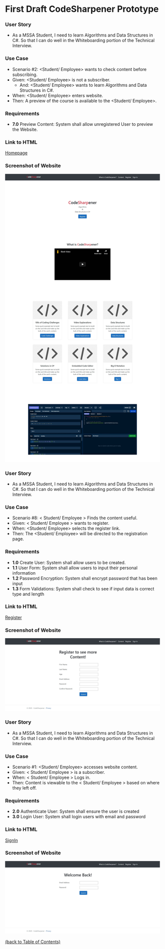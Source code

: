 # First Draft CodeSharpener Prototype

### User Story
* As a MSSA Student, I need to learn Algorithms and Data Structures in C#. So that I can do well in the Whiteboarding portion of the Technical Interview.

### Use Case
* Scenario #2: <Student/ Employee> wants to check content before subscribing. 
* Given: <Student/ Employee> is not a subscriber. 
  * And: <Student/ Employee> wants to learn Algorithms and Data Structures in C#. 
* When: <Student/ Employee> enters website. 
* Then: A preview of the course is available to the <Student/ Employee>.

### Requirements
* **7.0** Preview Content: System shall allow unregistered User to preview the Website.

### Link to HTML
[Homepage](https://github.com/richminlee/Code_Sharpener/blob/master/CodeSharpener/Views/Home/Index.cshtml)

### Screenshot of Website
<kbd>
<img src="https://github.com/richminlee/Code_Sharpener/blob/master/Prototype/Homepage%20Screenshot.JPG">
</kbd>

### User Story
* As a MSSA Student, I need to learn Algorithms and Data Structures in C#. So that I can do well in the Whiteboarding portion of the Technical Interview.

### Use Case
* Scenario #8: < Student/ Employee > Finds the content useful.
* Given: < Student/ Employee > wants to register.
* When: <Student/ Employee> selects the register link.
* Then: The <Student/ Employee> will be directed to the registration page.

### Requirements
* **1.0** Create User: System shall allow users to be created.
* **1.1** User Form: System shall allow users to input their personal information
* **1.2** Password Encryption: System shall encrypt password that has been input
* **1.3** Form Validations: System shall check to see if input data is correct type and length

### Link to HTML
[Register](https://github.com/richminlee/Code_Sharpener/blob/master/CodeSharpener/Views/Home/Register.cshtml)

### Screenshot of Website
<kbd>
<img src="https://github.com/richminlee/Code_Sharpener/blob/master/Prototype/Register%20Screenshot.JPG">
</kbd>

### User Story
* As a MSSA Student, I need to learn Algorithms and Data Structures in C#. So that I can do well in the Whiteboarding portion of the Technical Interview.

### Use Case
* Scenario #1: <Student/ Employee> accesses website content.
* Given: < Student/ Employee > is a subscriber.
* When: < Student/ Employee > Logs in.
* Then: Content is viewable to the < Student/ Employee > based on where they left off.

### Requirements
* **2.0** Authenticate User: System shall ensure the user is created
* **3.0** Login User: System shall login users with email and password

### Link to HTML
[SignIn](https://github.com/richminlee/Code_Sharpener/blob/master/CodeSharpener/Views/Home/SignIn.cshtml)

### Screenshot of Website
<kbd>
<img src="https://github.com/richminlee/Code_Sharpener/blob/master/Prototype/Sign%20In%20Screenshot.JPG">
</kbd>

[(back to Table of Contents)](https://github.com/richminlee/Code_Sharpener)
